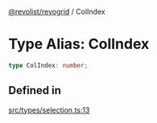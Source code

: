 [@revolist/revogrid](README.md) / ColIndex

# Type Alias: ColIndex

```ts
type ColIndex: number;
```

## Defined in

[src/types/selection.ts:13](https://github.com/revolist/revogrid/blob/e3c4d102f429c82d34023490b300d210ef8d9573/src/types/selection.ts#L13)
